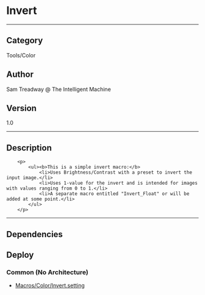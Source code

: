 # Invert
___

## Category
Tools/Color

## Author
Sam Treadway @ The Intelligent Machine

## Version
1.0

___

## Description
		<p>
			<ul><b>This is a simple invert macro:</b>
				<li>Uses Brightness/Contrast with a preset to invert the input image.</li>
				<li>Uses 1-value for the invert and is intended for images with values ranging from 0 to 1.</li>
				<li>A separate macro entitled "Invert_Float" or will be added at some point.</li>
			</ul>
		</p>
	

___

## Dependencies

## Deploy

### Common (No Architecture)

<ul>
<li><a href="https://gitlab.com/WeSuckLess/Reactor/-/blob/master/Atoms/com.SamTreadway.Invert/Macros/Color/Invert.setting?ref_type=heads">Macros/Color/Invert.setting</a></li>
</ul>
